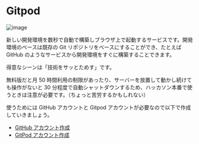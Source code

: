 # Gitpod

![image](https://i.gyazo.com/490d50bf4345268afcf61cb932349b2e.png)

新しい開発環境を数秒で自動で構築しブラウザ上で起動するサービスです。開発環境のベースは既存の Git リポジトリをベースにすることができ、たとえば GitHub のようなサービスから開発環境をすぐに構築することできます。

得意なシーンは「技術をサッとためす」です。

無料版だと月 50 時間利用の制限があったり、サーバーを放置して動かし続けても操作がないと 30 分程度で自動シャットダウンするため、ハッカソン本番で使うときは注意が必要です。（ちょっと苦労するかもしれない）

使うためには GitHub アカウントと Gitpod アカウントが必要なので以下で作成していきましょう。

- [GitHub アカウント作成](github.md)
- [GitPod アカウント作成](gitpod.md)